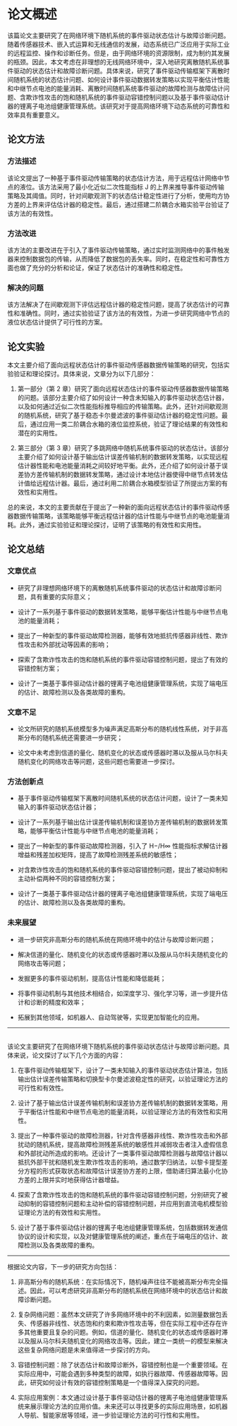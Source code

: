 # **论文概述**

该篇论文主要研究了在网络环境下随机系统的事件驱动状态估计与故障诊断问题。随着传感器技术、嵌入式运算和无线通信的发展，动态系统已广泛应用于实际工业的远程监控、操作和诊断任务。但是，由于网络环境的资源限制，成为制约其发展的瓶颈。因此，本文考虑在非理想的无线网络环境中，深入地研究离散随机系统事件驱动的状态估计和故障诊断问题。具体来说，研究了事件驱动传输框架下离散时间随机系统的状态估计问题、如何设计事件驱动数据转发策略以实现平衡估计性能和中继节点电池的能量消耗、离散时间随机系统事件驱动的故障检测与故障估计问题、含欺诈性攻击的饱和随机系统的事件驱动容错控制问题以及基于事件驱动估计器的锂离子电池组健康管理系统。该研究对于提高网络环境下动态系统的可靠性和效率具有重要意义。

## **论文方法**

### **方法描述**

该论文提出了一种基于事件驱动传输策略的状态估计方法，用于远程估计网络中节点的液位。该方法采用了最小化近似二次性能指标 J 的上界来推导事件驱动传输策略及其阈值。同时，针对间歇观测下的状态估计稳定性进行了分析，使用均方协方差的上界来评估估计器的稳定性。最后，通过搭建二阶耦合水箱实验平台验证了该方法的有效性。

### **方法改进**

该方法的主要改进在于引入了事件驱动传输策略，通过实时监测网络中的事件触发器来控制数据包的传输，从而降低了数据包的丢失率。同时，在稳定性和可靠性方面也做了充分的分析和论证，保证了状态估计的准确性和稳定性。

### **解决的问题**

该方法解决了在间歇观测下评估远程估计器的稳定性问题，提高了状态估计的可靠性和准确性。同时，通过实验验证了该方法的有效性，为进一步研究网络中节点的液位状态估计提供了可行性的方案。

## **论文实验**

本文主要介绍了面向远程状态估计的事件驱动传感器数据传输策略的研究，包括实验验证和理论探讨。具体来说，文章分为以下几部分：

1.  第一部分（第 2 章）研究了面向远程状态估计的事件驱动传感器数据传输策略的问题。该部分主要介绍了如何设计一种含未知输入的事件驱动状态估计器，以及如何通过近似二次性能指标推导相应的传输策略。此外，还针对间歇观测的随机系统，研究了基于稳态卡尔曼滤波的事件驱动估计器的稳定性问题。最后，通过应用一类二阶耦合水箱的液位监控系统，验证了理论结果的有效性和潜在的实用性。

2.  第三部分（第 3 章）研究了多跳网络中随机系统事件驱动的状态估计。该部分主要介绍了如何设计基于输出估计误差传输机制的数据转发策略，以实现远程估计器性能和电池能量消耗之间较好地平衡。此外，还介绍了如何设计基于误差协方差传输机制的数据转发策略，通过设计本地估计器使得中继节点转发估计值给远程估计器。最后，通过利用二阶耦合水箱模型验证了所提出方案的有效性和实用性。

总的来说，本文的主要贡献在于提出了一种新的面向远程状态估计的事件驱动传感器数据传输策略，该策略能够平衡远程估计器的估计性能与中继节点的电池能量消耗。此外，通过实验验证和理论探讨，证明了该策略的有效性和实用性。

## **论文总结**

### **文章优点**

- 研究了非理想网络环境下的离散随机系统事件驱动的状态估计和故障诊断问题，具有重要的实际意义；

- 设计了一系列基于事件驱动的数据转发策略，能够平衡估计性能与中继节点电池的能量消耗；

- 提出了一种新型的事件驱动故障检测器，能够有效地抵抗传感器非线性、欺诈性攻击和外部扰动等因素的影响；

- 探索了含欺诈性攻击的饱和随机系统的事件驱动容错控制问题，提出了有效的容错控制方案；

- 设计了一类基于事件驱动估计器的锂离子电池组健康管理系统，实现了端电压的估计、故障检测以及各类故障的重构。

### **文章不足**

- 论文所研究的随机系统模型多为噪声满足高斯分布的随机线性系统，对于非高斯分布的随机系统还需要进一步研究；

- 论文中未考虑到信道的量化、随机变化的状态或传感器时滞以及服从马尔科夫随机变化的网络攻击等问题，这些问题也需要进一步探讨。

### **方法创新点**

- 基于事件驱动传输框架下离散时间随机系统的状态估计问题，设计了一类未知输入的事件驱动状态估计器；

- 设计了一系列基于输出估计误差传输机制和误差协方差传输机制的数据转发策略，能够平衡估计性能与中继节点电池的能量消耗；

- 提出了一种新型的事件驱动故障检测器，引入了 H−/H∞ 性能指标求解估计器增益和残差加权矩阵，提高了故障检测残差系统的敏感性；

- 对含欺诈性攻击的饱和随机系统的事件驱动容错控制问题，提出了被动抑制和主动补偿两种不同的容错控制方案；

- 设计了一类基于事件驱动估计器的锂离子电池组健康管理系统，实现了端电压的估计、故障检测以及各类故障的重构。

### **未来展望**

- 进一步研究非高斯分布的随机系统在网络环境中的估计与故障诊断问题；

- 解决信道的量化、随机变化的状态或传感器时滞以及服从马尔科夫随机变化的网络攻击等问题；

- 发掘更多的事件驱动机制，提高估计性能和降低能耗；

- 将事件驱动机制与其他技术相结合，如深度学习、强化学习等，进一步提升估计和诊断的精度和效率；

- 拓展到其他领域，如机器人、自动驾驶等，实现更加智能化的应用。

---

&#x20;\
该论文主要研究了在网络环境下随机系统的事件驱动状态估计与故障诊断问题。具体来说，论文探讨了以下几个方面的内容：

1.  在事件驱动传输框架下，设计了一类未知输入的事件驱动状态估计算法，包括输出估计误差传输策略和切换型卡尔曼滤波稳定性的研究，以验证理论方法的可行性和有效性。

2.  设计了基于输出估计误差传输机制和误差协方差传输机制的数据转发策略，用于平衡估计性能和中继节点电池的能量消耗，以验证理论方法的有效性和实用性。

3.  提出了一种事件驱动的故障检测器，针对含传感器非线性、欺诈性攻击和外部扰动的随机系统，提高故障检测残差系统的敏感性并减弱攻击者注入虚假信息和外部扰动所造成的影响。还设计了一类事件驱动故障检测器与故障估计器以抵抗外部干扰和随机发生欺诈性攻击的影响，通过数学归纳法，以黎卡提型差分方程的形式获取状态和故障估计误差协方差的上限，借助递归算法最小化协方差的上限并实时地获得估计器增益。

4.  探索了含欺诈性攻击的饱和随机系统的事件驱动容错控制问题，分别研究了被动抑制的容错控制问题和主动补偿的容错控制问题，并应用到直流电机模型验证理论方法的有效性和实用性。

5.  设计了基于事件驱动估计器的锂离子电池组健康管理系统，包括数据转发通信协议的设计和实现，以及对健康管理系统的阐述，重点在于端电压的估计、故障检测以及各类故障的重构。

---

根据论文内容，下一步的研究方向包括：

1.  非高斯分布的随机系统：在实际情况下，随机噪声往往不能被高斯分布完全描述。因此，可以考虑研究非高斯分布的随机系统在网络环境中的状态估计和故障诊断问题。

2.  复杂网络问题：虽然本文研究了许多网络环境中的不利因素，如测量数据包丢失、传感器非线性、状态饱和约束和欺诈性攻击等，但在实际工程中还存在许多其他重要且复杂的问题。例如，信道的量化、随机变化的状态或传感器时滞以及服从马尔科夫随机变化的网络攻击等。因此，建立一类统一的模型来解决这些复杂网络问题是未来值得进一步探讨的方向。

3.  容错控制问题：除了状态估计和故障诊断外，容错控制也是一个重要领域。在实际应用中，可能会遇到多种类型的故障，如执行器故障、传感器故障等。因此，研究如何设计有效的容错控制策略是一个值得深入探究的问题。

4.  实际应用案例：本文通过设计基于事件驱动估计器的锂离子电池组健康管理系统来展示理论方法的应用价值。未来还可以寻找更多的实际应用场景，如机器人导航、智能家居等领域，进一步验证理论方法的可行性和实用性。
